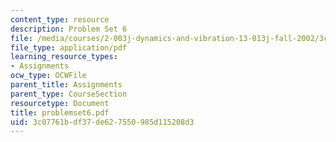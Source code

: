 ```yaml
---
content_type: resource
description: Problem Set 6
file: /media/courses/2-003j-dynamics-and-vibration-13-013j-fall-2002/3c07761bdf37de627550985d115208d3_problemset6.pdf
file_type: application/pdf
learning_resource_types:
- Assignments
ocw_type: OCWFile
parent_title: Assignments
parent_type: CourseSection
resourcetype: Document
title: problemset6.pdf
uid: 3c07761b-df37-de62-7550-985d115208d3
---
```

